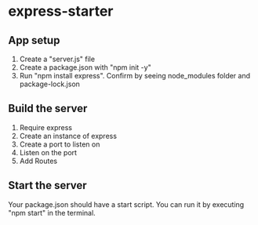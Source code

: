 # express-starter

## App setup
1. Create a "server.js" file
2. Create a package.json with "npm init -y"
3. Run "npm install express".  Confirm by seeing node_modules folder and package-lock.json

## Build the server
1. Require express
2. Create an instance of express
3. Create a port to listen on
4. Listen on the port
5. Add Routes

## Start the server
Your package.json should have a start script.  You can run it by executing "npm start" in the terminal.